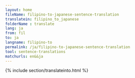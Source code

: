 ```yaml
---
layout: home
fileName: filipino-to-japanese-sentence-translation
translatein: filipino_to_japanese
folderName : translate
lang: ja
from: fil
to: ja
langname: filipino-to
permalink: /ja/filipino-to-japanese-sentence-translation
tool: sentence-translations
matchurls: en&&ja
---
```

{% include section/translateinto.html %}

